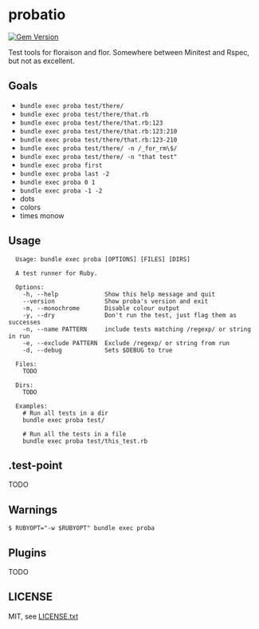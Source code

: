 
# probatio

<!-- [![tests](https://github.com/floraison/fugit/workflows/test/badge.svg)](https://github.com/floraison/fugit/actions) -->
[![Gem Version](https://badge.fury.io/rb/probatio.svg)](https://badge.fury.io/rb/probatio)

Test tools for floraison and flor. Somewhere between Minitest and Rspec, but not as excellent.


## Goals

* `bundle exec proba test/there/`
* `bundle exec proba test/there/that.rb`
* `bundle exec proba test/there/that.rb:123`
* `bundle exec proba test/there/that.rb:123:210`
* `bundle exec proba test/there/that.rb:123-210`
* `bundle exec proba test/there/ -n /_for_rm\$/`
* `bundle exec proba test/there/ -n "that test"`
* `bundle exec proba first`
* `bundle exec proba last -2`
* `bundle exec proba 0 1`
* `bundle exec proba -1 -2`
* dots
* colors
* times monow


## Usage

```
  Usage: bundle exec proba [OPTIONS] [FILES] [DIRS]

  A test runner for Ruby.

  Options:
    -h, --help             Show this help message and quit
    --version              Show proba's version and exit
    -m, --monochrome       Disable colour output
    -y, --dry              Don't run the test, just flag them as successes
    -n, --name PATTERN     include tests matching /regexp/ or string in run
    -e, --exclude PATTERN  Exclude /regexp/ or string from run
    -d, --debug            Sets $DEBUG to true

  Files:
    TODO

  Dirs:
    TODO

  Examples:
    # Run all tests in a dir
    bundle exec proba test/

    # Run all the tests in a file
    bundle exec proba test/this_test.rb
```

## .test-point

TODO

## Warnings

```
$ RUBYOPT="-w $RUBYOPT" bundle exec proba
```

## Plugins

TODO


## LICENSE

MIT, see [LICENSE.txt](LICENSE.txt)

